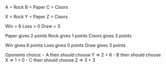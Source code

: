 A = Rock
B = Paper
C = Cisors

X = Rock
Y = Paper
Z = Cisors

Win = 6
Loss = 0
Draw = 3

Paper gives 2 points
Rock gives 1 points
Cisors gives 3 points

Win gives 6 points
Loss gives 0 points
Draw gives 3 points

Oponents choice:
    - A then should choose Y => 2 + 6
    - B then should choose X => 1 + 0
    - C then should choose Z => 3 + 3

